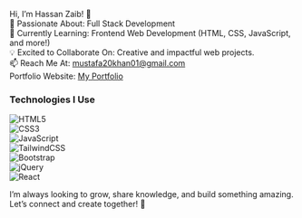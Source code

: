 Hi, I’m Hassan Zaib! 👋 <br />
👀 Passionate About: Full Stack Development <br />
🌱 Currently Learning: Frontend Web Development (HTML, CSS, JavaScript, and more!) <br />
💡 Excited to Collaborate On: Creative and impactful web projects. <br />
📫 Reach Me At: mustafa20khan01@gmail.com <br />
Portfolio Website: <a href="https://webro1989.github.io/portfolio-webpage/">My Portfolio</a> <br />
### Technologies I Use

![HTML5](https://img.shields.io/badge/HTML5-E34F26?style=for-the-badge&logo=html5&logoColor=white) <br />
![CSS3](https://img.shields.io/badge/CSS3-1572B6?style=for-the-badge&logo=css3&logoColor=white) <br />
![JavaScript](https://img.shields.io/badge/JavaScript-F7DF1E?style=for-the-badge&logo=javascript&logoColor=black) <br />
![TailwindCSS](https://img.shields.io/badge/TailwindCSS-06B6D4?style=for-the-badge&logo=tailwindcss&logoColor=white) <br />
![Bootstrap](https://img.shields.io/badge/Bootstrap-7952B3?style=for-the-badge&logo=bootstrap&logoColor=white) <br />
![jQuery](https://img.shields.io/badge/jQuery-0769AD?style=for-the-badge&logo=jquery&logoColor=white) <br />
![React](https://img.shields.io/badge/React-61DAFB?style=for-the-badge&logo=react&logoColor=black) <br />

I’m always looking to grow, share knowledge, and build something amazing. Let’s connect and create together! 🚀






